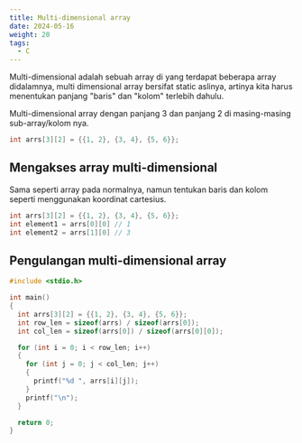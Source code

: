 ```yaml
---
title: Multi-dimensional array
date: 2024-05-16
weight: 20
tags: 
  - C
---
```


Multi-dimensional adalah sebuah array di yang terdapat beberapa array didalamnya, multi dimensional array bersifat static aslinya, artinya kita harus menentukan panjang "baris" dan "kolom" terlebih dahulu.

Multi-dimensional array dengan panjang 3 dan panjang 2 di masing-masing sub-array/kolom nya.

```c
int arrs[3][2] = {{1, 2}, {3, 4}, {5, 6}};
```

## Mengakses array multi-dimensional

Sama seperti array pada normalnya, namun tentukan baris dan kolom seperti menggunakan koordinat cartesius.

```c
int arrs[3][2] = {{1, 2}, {3, 4}, {5, 6}};
int element1 = arrs[0][0] // 1
int element2 = arrs[1][0] // 3
```

## Pengulangan multi-dimensional array

```c
#include <stdio.h>

int main()
{
  int arrs[3][2] = {{1, 2}, {3, 4}, {5, 6}};
  int row_len = sizeof(arrs) / sizeof(arrs[0]);
  int col_len = sizeof(arrs[0]) / sizeof(arrs[0][0]);

  for (int i = 0; i < row_len; i++)
  {
    for (int j = 0; j < col_len; j++)
    {
      printf("%d ", arrs[i][j]);
    }
    printf("\n");
  }

  return 0;
}
```
